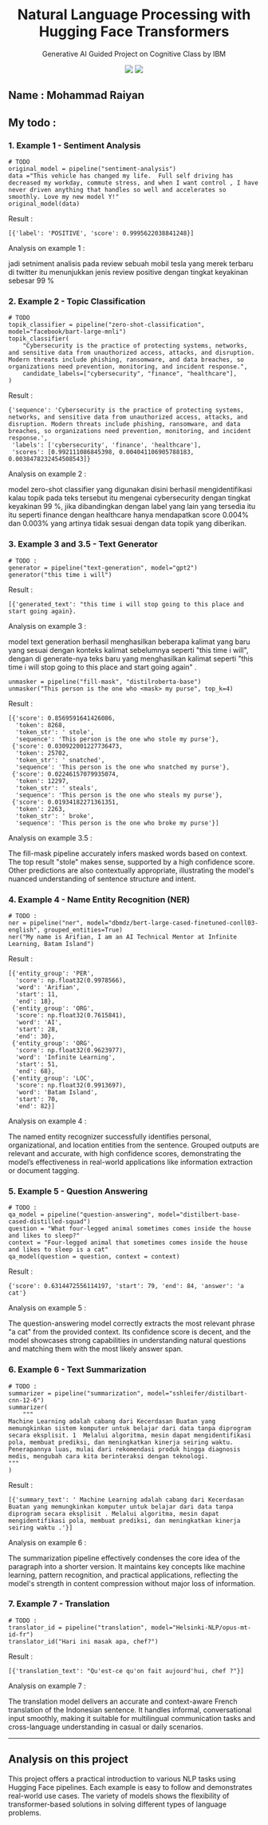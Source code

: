 <h1 align="center"> Natural Language Processing  with Hugging Face Transformers </h1>
<p align="center"> Generative AI Guided Project on Cognitive Class by IBM</p>

<div align="center">

<img src="https://img.shields.io/badge/python-3670A0?style=for-the-badge&logo=python&logoColor=ffdd54">
<img src="https://img.shields.io/badge/PyTorch-%23EE4C2C.svg?style=for-the-badge&logo=PyTorch&logoColor=white">

</div>

## Name : Mohammad Raiyan

## My todo : 

### 1. Example 1 - Sentiment Analysis

```
# TODO
original_model = pipeline("sentiment-analysis")
data ="This vehicle has changed my life.  Full self driving has decreased my workday, commute stress, and when I want control , I have never driven anything that handles so well and accelerates so smoothly. Love my new model Y!"
original_model(data)
```

Result : 

```
[{'label': 'POSITIVE', 'score': 0.9995622038841248}]
```

Analysis on example 1 : 

jadi setniment analisis pada review sebuah mobil tesla yang merek terbaru di twitter itu menunjukkan jenis review positive dengan tingkat keyakinan sebesar 99 % 


### 2. Example 2 - Topic Classification

```
# TODO
topik_classifier = pipeline("zero-shot-classification", model="facebook/bart-large-mnli")
topik_classifier(
    "Cybersecurity is the practice of protecting systems, networks, and sensitive data from unauthorized access, attacks, and disruption. Modern threats include phishing, ransomware, and data breaches, so organizations need prevention, monitoring, and incident response.",
    candidate_labels=["cybersecurity", "finance", "healthcare"],
)
```

Result : 

```
{'sequence': 'Cybersecurity is the practice of protecting systems, networks, and sensitive data from unauthorized access, attacks, and disruption. Modern threats include phishing, ransomware, and data breaches, so organizations need prevention, monitoring, and incident response.',
 'labels': ['cybersecurity', 'finance', 'healthcare'],
 'scores': [0.992111086845398, 0.004041106905788183, 0.0038478232454508543]}
```

Analysis on example 2 : 

model zero-shot classifier yang digunakan disini berhasil mengidentifikasi kalau topik pada teks tersebut itu mengenai cybersecurity dengan tingkat keyakinan 99 %, jika dibandingkan dengan label yang lain yang tersedia itu itu seperti finance dengan healthcare hanya mendapatkan score 0.004% dan 0.003% yang artinya tidak sesuai dengan data topik yang diberikan.

### 3. Example 3 and 3.5 - Text Generator

```
# TODO :
generator = pipeline("text-generation", model="gpt2")
generator("this time i will")
```

Result : 

```
[{'generated_text': "this time i will stop going to this place and start going again}.
```

Analysis on example 3 : 

model text generation berhasil menghasilkan beberapa kalimat yang baru yang sesuai dengan konteks kalimat sebelumnya seperti "this time i will", dengan di generate-nya teks baru yang menghasilkan kalimat seperti "this time i will stop going to this place and start going again" .

```
unmasker = pipeline("fill-mask", "distilroberta-base")
unmasker("This person is the one who <mask> my purse", top_k=4)
```

Result : 

```
[{'score': 0.8569591641426086,
  'token': 8268,
  'token_str': ' stole',
  'sequence': 'This person is the one who stole my purse'},
 {'score': 0.030922001227736473,
  'token': 25702,
  'token_str': ' snatched',
  'sequence': 'This person is the one who snatched my purse'},
 {'score': 0.02246157079935074,
  'token': 12297,
  'token_str': ' steals',
  'sequence': 'This person is the one who steals my purse'},
 {'score': 0.01934182271361351,
  'token': 2263,
  'token_str': ' broke',
  'sequence': 'This person is the one who broke my purse'}]
```

Analysis on example 3.5 : 

The fill-mask pipeline accurately infers masked words based on context. The top result "stole" makes sense, supported by a high confidence score. Other predictions are also contextually appropriate, illustrating the model's nuanced understanding of sentence structure and intent.

### 4. Example 4 - Name Entity Recognition (NER)

```
# TODO :
ner = pipeline("ner", model="dbmdz/bert-large-cased-finetuned-conll03-english", grouped_entities=True)
ner("My name is Arifian, I am an AI Technical Mentor at Infinite Learning, Batam Island")
```

Result : 

```
[{'entity_group': 'PER',
  'score': np.float32(0.9978566),
  'word': 'Arifian',
  'start': 11,
  'end': 18},
 {'entity_group': 'ORG',
  'score': np.float32(0.7615841),
  'word': 'AI',
  'start': 28,
  'end': 30},
 {'entity_group': 'ORG',
  'score': np.float32(0.9623977),
  'word': 'Infinite Learning',
  'start': 51,
  'end': 68},
 {'entity_group': 'LOC',
  'score': np.float32(0.9913697),
  'word': 'Batam Island',
  'start': 70,
  'end': 82}]
```

Analysis on example 4 : 

The named entity recognizer successfully identifies personal, organizational, and location entities from the sentence. Grouped outputs are relevant and accurate, with high confidence scores, demonstrating the model’s effectiveness in real-world applications like information extraction or document tagging.

### 5. Example 5 - Question Answering

```
# TODO :
qa_model = pipeline("question-answering", model="distilbert-base-cased-distilled-squad")
question = "What four-legged animal sometimes comes inside the house and likes to sleep?"
context = "Four-legged animal that sometimes comes inside the house and likes to sleep is a cat"
qa_model(question = question, context = context)
```

Result : 

```
{'score': 0.6314472556114197, 'start': 79, 'end': 84, 'answer': 'a cat'}
```

Analysis on example 5 : 

The question-answering model correctly extracts the most relevant phrase "a cat" from the provided context. Its confidence score is decent, and the model showcases strong capabilities in understanding natural questions and matching them with the most likely answer span.

### 6. Example 6 - Text Summarization

```
# TODO :
summarizer = pipeline("summarization", model="sshleifer/distilbart-cnn-12-6")
summarizer(
    """
Machine Learning adalah cabang dari Kecerdasan Buatan yang memungkinkan sistem komputer untuk belajar dari data tanpa diprogram secara eksplisit. 1  Melalui algoritma, mesin dapat mengidentifikasi pola, membuat prediksi, dan meningkatkan kinerja seiring waktu. Penerapannya luas, mulai dari rekomendasi produk hingga diagnosis medis, mengubah cara kita berinteraksi dengan teknologi. 
"""
)
```

Result : 

```
[{'summary_text': ' Machine Learning adalah cabang dari Kecerdasan Buatan yang memungkinkan komputer untuk belajar dari data tanpa diprogram secara eksplisit . Melalui algoritma, mesin dapat mengidentifikasi pola, membuat prediksi, dan meningkatkan kinerja seiring waktu .'}]

```

Analysis on example 6 :

The summarization pipeline effectively condenses the core idea of the paragraph into a shorter version. It maintains key concepts like machine learning, pattern recognition, and practical applications, reflecting the model's strength in content compression without major loss of information.

### 7. Example 7 - Translation

```
# TODO :
translator_id = pipeline("translation", model="Helsinki-NLP/opus-mt-id-fr")
translator_id("Hari ini masak apa, chef?")
```

Result : 

```
[{'translation_text': "Qu'est-ce qu'on fait aujourd'hui, chef ?"}]

```

Analysis on example 7 :

The translation model delivers an accurate and context-aware French translation of the Indonesian sentence. It handles informal, conversational input smoothly, making it suitable for multilingual communication tasks and cross-language understanding in casual or daily scenarios.

---

## Analysis on this project

This project offers a practical introduction to various NLP tasks using Hugging Face pipelines. Each example is easy to follow and demonstrates real-world use cases. The variety of models shows the flexibility of transformer-based solutions in solving different types of language problems.
